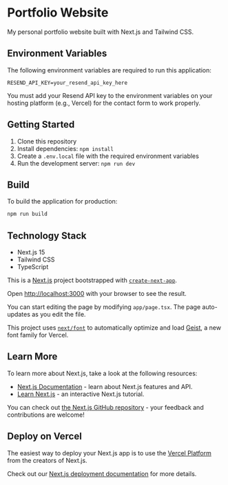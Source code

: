 # Portfolio Website

My personal portfolio website built with Next.js and Tailwind CSS.

## Environment Variables

The following environment variables are required to run this application:

```
RESEND_API_KEY=your_resend_api_key_here
```

You must add your Resend API key to the environment variables on your hosting platform (e.g., Vercel) for the contact form to work properly.

## Getting Started

1. Clone this repository
2. Install dependencies: `npm install`
3. Create a `.env.local` file with the required environment variables
4. Run the development server: `npm run dev`

## Build

To build the application for production:

```bash
npm run build
```

## Technology Stack

- Next.js 15
- Tailwind CSS
- TypeScript

This is a [Next.js](https://nextjs.org) project bootstrapped with [`create-next-app`](https://nextjs.org/docs/app/api-reference/cli/create-next-app).

Open [http://localhost:3000](http://localhost:3000) with your browser to see the result.

You can start editing the page by modifying `app/page.tsx`. The page auto-updates as you edit the file.

This project uses [`next/font`](https://nextjs.org/docs/app/building-your-application/optimizing/fonts) to automatically optimize and load [Geist](https://vercel.com/font), a new font family for Vercel.

## Learn More

To learn more about Next.js, take a look at the following resources:

- [Next.js Documentation](https://nextjs.org/docs) - learn about Next.js features and API.
- [Learn Next.js](https://nextjs.org/learn) - an interactive Next.js tutorial.

You can check out [the Next.js GitHub repository](https://github.com/vercel/next.js) - your feedback and contributions are welcome!

## Deploy on Vercel

The easiest way to deploy your Next.js app is to use the [Vercel Platform](https://vercel.com/new?utm_medium=default-template&filter=next.js&utm_source=create-next-app&utm_campaign=create-next-app-readme) from the creators of Next.js.

Check out our [Next.js deployment documentation](https://nextjs.org/docs/app/building-your-application/deploying) for more details.
